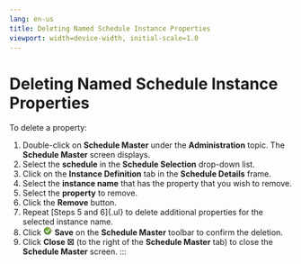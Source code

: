 ```yaml
---
lang: en-us
title: Deleting Named Schedule Instance Properties
viewport: width=device-width, initial-scale=1.0
---
```


#  Deleting Named Schedule Instance Properties

To delete a property:

1.  Double-click on **Schedule Master** under the **Administration**
    topic. The **Schedule Master** screen displays.
2.  Select the **schedule** in the **Schedule Selection** drop-down
    list.
3.  Click on the **Instance Definition** tab in the **Schedule Details**
    frame.
4.  Select the **instance name** that has the property that you wish to
    remove.
5.  Select the **property** to remove.
6.  Click the **Remove** button.
7.  Repeat [Steps 5 and 6]{.ul} to delete additional properties for the
    selected instance name.
8.  Click ![Green circle with white checkmark     inside](../../../Resources/Images/EM/EMsave.png "Save icon")
    **Save** on the **Schedule Master** toolbar to confirm the deletion.
9.  Click **Close ☒** (to the right of the **Schedule Master** tab) to
    close the **Schedule Master** screen.
:::

 

